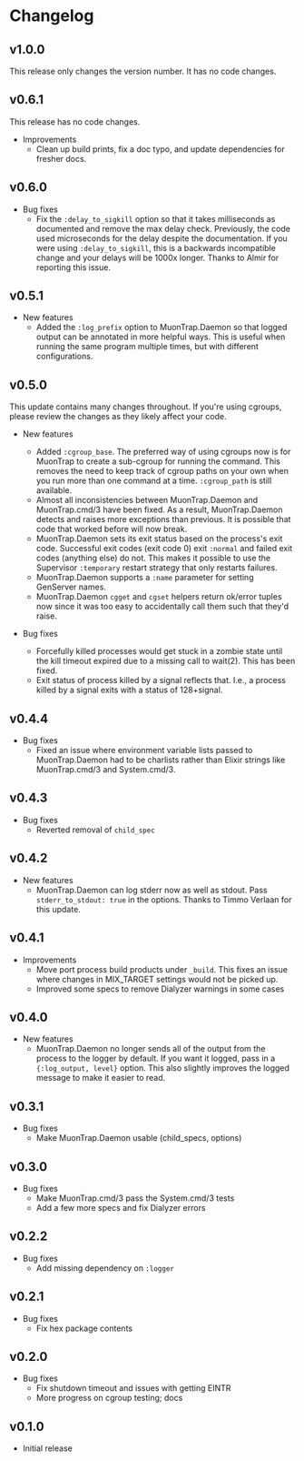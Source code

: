 # Changelog

## v1.0.0

This release only changes the version number. It has no code changes.

## v0.6.1

This release has no code changes.

* Improvements
  * Clean up build prints, fix a doc typo, and update dependencies for fresher
    docs.

## v0.6.0

* Bug fixes
  * Fix the `:delay_to_sigkill` option so that it takes milliseconds as
    documented and remove the max delay check. Previously, the code used
    microseconds for the delay despite the documentation. If you were using
    `:delay_to_sigkill`, this is a backwards incompatible change and your delays
    will be 1000x longer. Thanks to Almir for reporting this issue.

## v0.5.1

* New features
  * Added the `:log_prefix` option to MuonTrap.Daemon so that logged output can
    be annotated in more helpful ways. This is useful when running the same
    program multiple times, but with different configurations.

## v0.5.0

This update contains many changes throughout. If you're using cgroups, please
review the changes as they likely affect your code.

* New features
  * Added `:cgroup_base`. The preferred way of using cgroups now is for MuonTrap
    to create a sub-cgroup for running the command. This removes the need to
    keep track of cgroup paths on your own when you run more than one command at
    a time. `:cgroup_path` is still available.
  * Almost all inconsistencies between MuonTrap.Daemon and MuonTrap.cmd/3 have
    been fixed. As a result, MuonTrap.Daemon detects and raises more exceptions
    than previous. It is possible that code that worked before will now break.
  * MuonTrap.Daemon sets its exit status based on the process's exit code.
    Successful exit codes (exit code 0) exit `:normal` and failed exit codes
    (anything else) do not. This makes it possible to use the Supervisor
    `:temporary` restart strategy that only restarts failures.
  * MuonTrap.Daemon supports a `:name` parameter for setting GenServer names.
  * MuonTrap.Daemon `cgget` and `cgset` helpers return ok/error tuples now since
    it was too easy to accidentally call them such that they'd raise.

* Bug fixes
  * Forcefully killed processes would get stuck in a zombie state until the kill
    timeout expired due to a missing call to wait(2). This has been fixed.
  * Exit status of process killed by a signal reflects that. I.e., a process
    killed by a signal exits with a status of 128+signal.

## v0.4.4

* Bug fixes
  * Fixed an issue where environment variable lists passed to MuonTrap.Daemon
    had to be charlists rather than Elixir strings like MuonTrap.cmd/3 and
    System.cmd/3.

## v0.4.3

* Bug fixes
  * Reverted removal of `child_spec`

## v0.4.2

* New features
  * MuonTrap.Daemon can log stderr now as well as stdout. Pass
    `stderr_to_stdout: true` in the options. Thanks to Timmo Verlaan for this
    update.

## v0.4.1

* Improvements
  * Move port process build products under `_build`. This fixes an issue where
    changes in MIX_TARGET settings would not be picked up.
  * Improved some specs to remove Dialyzer warnings in some cases

## v0.4.0

* New features
  * MuonTrap.Daemon no longer sends all of the output from the process to the
    logger by default. If you want it logged, pass in a `{:log_output, level}`
    option. This also slightly improves the logged message to make it easier
    to read.

## v0.3.1

* Bug fixes
  * Make MuonTrap.Daemon usable (child_specs, options)

## v0.3.0

* Bug fixes
  * Make MuonTrap.cmd/3 pass the System.cmd/3 tests
  * Add a few more specs and fix Dialyzer errors

## v0.2.2

* Bug fixes
  * Add missing dependency on `:logger`

## v0.2.1

* Bug fixes
  * Fix hex package contents

## v0.2.0

* Bug fixes
  * Fix shutdown timeout and issues with getting EINTR
  * More progress on cgroup testing; docs

## v0.1.0

* Initial release
